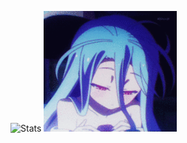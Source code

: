 ![Stats](https://github-readme-stats.vercel.app/api?username=NeGomik&show_icons=true&theme=dark)
![Shiro](https://github.com/NeGomik/NeGomik/blob/main/Shiro.gif?raw=true)
